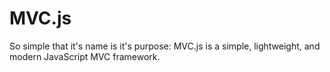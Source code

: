 # MVC.js
So simple that it's name is it's purpose: MVC.js is a simple, lightweight, and modern JavaScript MVC framework.
